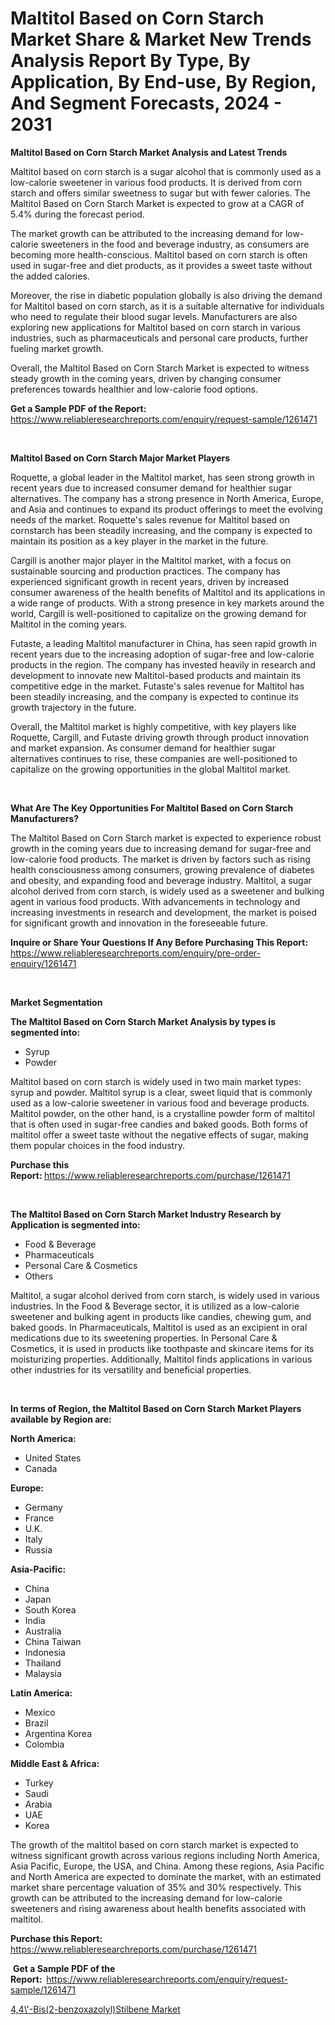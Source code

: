 <p><h1>Maltitol Based on Corn Starch Market Share & Market New Trends Analysis Report By Type, By Application, By End-use, By Region, And Segment Forecasts, 2024 - 2031</h1></p><p><strong>Maltitol Based on Corn Starch Market Analysis and Latest Trends</strong></p>
<p><p>Maltitol based on corn starch is a sugar alcohol that is commonly used as a low-calorie sweetener in various food products. It is derived from corn starch and offers similar sweetness to sugar but with fewer calories. The Maltitol Based on Corn Starch Market is expected to grow at a CAGR of 5.4% during the forecast period. </p><p>The market growth can be attributed to the increasing demand for low-calorie sweeteners in the food and beverage industry, as consumers are becoming more health-conscious. Maltitol based on corn starch is often used in sugar-free and diet products, as it provides a sweet taste without the added calories. </p><p>Moreover, the rise in diabetic population globally is also driving the demand for Maltitol based on corn starch, as it is a suitable alternative for individuals who need to regulate their blood sugar levels. Manufacturers are also exploring new applications for Maltitol based on corn starch in various industries, such as pharmaceuticals and personal care products, further fueling market growth.</p><p>Overall, the Maltitol Based on Corn Starch Market is expected to witness steady growth in the coming years, driven by changing consumer preferences towards healthier and low-calorie food options.</p></p>
<p><strong>Get a Sample PDF of the Report:&nbsp;</strong> <a href="https://www.reliableresearchreports.com/enquiry/request-sample/1261471">https://www.reliableresearchreports.com/enquiry/request-sample/1261471</a></p>
<p>&nbsp;</p>
<p><strong>Maltitol Based on Corn Starch Major Market Players</strong></p>
<p><p>Roquette, a global leader in the Maltitol market, has seen strong growth in recent years due to increased consumer demand for healthier sugar alternatives. The company has a strong presence in North America, Europe, and Asia and continues to expand its product offerings to meet the evolving needs of the market. Roquette's sales revenue for Maltitol based on cornstarch has been steadily increasing, and the company is expected to maintain its position as a key player in the market in the future.</p><p>Cargill is another major player in the Maltitol market, with a focus on sustainable sourcing and production practices. The company has experienced significant growth in recent years, driven by increased consumer awareness of the health benefits of Maltitol and its applications in a wide range of products. With a strong presence in key markets around the world, Cargill is well-positioned to capitalize on the growing demand for Maltitol in the coming years.</p><p>Futaste, a leading Maltitol manufacturer in China, has seen rapid growth in recent years due to the increasing adoption of sugar-free and low-calorie products in the region. The company has invested heavily in research and development to innovate new Maltitol-based products and maintain its competitive edge in the market. Futaste's sales revenue for Maltitol has been steadily increasing, and the company is expected to continue its growth trajectory in the future.</p><p>Overall, the Maltitol market is highly competitive, with key players like Roquette, Cargill, and Futaste driving growth through product innovation and market expansion. As consumer demand for healthier sugar alternatives continues to rise, these companies are well-positioned to capitalize on the growing opportunities in the global Maltitol market.</p></p>
<p>&nbsp;</p>
<p><strong>What Are The Key Opportunities For Maltitol Based on Corn Starch Manufacturers?</strong></p>
<p><p>The Maltitol Based on Corn Starch market is expected to experience robust growth in the coming years due to increasing demand for sugar-free and low-calorie food products. The market is driven by factors such as rising health consciousness among consumers, growing prevalence of diabetes and obesity, and expanding food and beverage industry. Maltitol, a sugar alcohol derived from corn starch, is widely used as a sweetener and bulking agent in various food products. With advancements in technology and increasing investments in research and development, the market is poised for significant growth and innovation in the foreseeable future.</p></p>
<p><strong>Inquire or Share Your Questions If Any Before Purchasing This Report:</strong> <a href="https://www.reliableresearchreports.com/enquiry/pre-order-enquiry/1261471">https://www.reliableresearchreports.com/enquiry/pre-order-enquiry/1261471</a></p>
<p>&nbsp;</p>
<p><strong>Market Segmentation</strong></p>
<p><strong>The Maltitol Based on Corn Starch Market Analysis by types is segmented into:</strong></p>
<p><ul><li>Syrup</li><li>Powder</li></ul></p>
<p><p>Maltitol based on corn starch is widely used in two main market types: syrup and powder. Maltitol syrup is a clear, sweet liquid that is commonly used as a low-calorie sweetener in various food and beverage products. Maltitol powder, on the other hand, is a crystalline powder form of maltitol that is often used in sugar-free candies and baked goods. Both forms of maltitol offer a sweet taste without the negative effects of sugar, making them popular choices in the food industry.</p></p>
<p><strong>Purchase this Report:&nbsp;</strong><a href="https://www.reliableresearchreports.com/purchase/1261471">https://www.reliableresearchreports.com/purchase/1261471</a></p>
<p>&nbsp;</p>
<p><strong>The Maltitol Based on Corn Starch Market Industry Research by Application is segmented into:</strong></p>
<p><ul><li>Food & Beverage</li><li>Pharmaceuticals</li><li>Personal Care & Cosmetics</li><li>Others</li></ul></p>
<p><p>Maltitol, a sugar alcohol derived from corn starch, is widely used in various industries. In the Food & Beverage sector, it is utilized as a low-calorie sweetener and bulking agent in products like candies, chewing gum, and baked goods. In Pharmaceuticals, Maltitol is used as an excipient in oral medications due to its sweetening properties. In Personal Care & Cosmetics, it is used in products like toothpaste and skincare items for its moisturizing properties. Additionally, Maltitol finds applications in various other industries for its versatility and beneficial properties.</p></p>
<p>&nbsp;</p>
<p><strong>In terms of Region, the Maltitol Based on Corn Starch Market Players available by Region are:</strong></p>
<p>
    <p> <strong> North America: </strong>
        <ul>
            <li>United States</li>
            <li>Canada</li>
        </ul>
        </p> 
    <p> <strong> Europe: </strong>
        <ul>
            <li>Germany</li>
            <li>France</li>
            <li>U.K.</li>
            <li>Italy</li>
            <li>Russia</li>
        </ul>
        </p> 
    <p> <strong> Asia-Pacific: </strong>
        <ul>
            <li>China</li>
            <li>Japan</li>
            <li>South Korea</li>
            <li>India</li>
            <li>Australia</li>
            <li>China Taiwan</li>
            <li>Indonesia</li>
            <li>Thailand</li>
            <li>Malaysia</li>
        </ul>
        </p> 
    <p> <strong> Latin America: </strong>
        <ul>
            <li>Mexico</li>
            <li>Brazil</li>
            <li>Argentina Korea</li>
            <li>Colombia</li>
        </ul>
        </p> 
    <p> <strong> Middle East & Africa: </strong>
        <ul>
            <li>Turkey</li>
            <li>Saudi</li>
            <li>Arabia</li>
            <li>UAE</li>
            <li>Korea</li>
        </ul>
    </p>
    </p>
<p><p>The growth of the maltitol based on corn starch market is expected to witness significant growth across various regions including North America, Asia Pacific, Europe, the USA, and China. Among these regions, Asia Pacific and North America are expected to dominate the market, with an estimated market share percentage valuation of 35% and 30% respectively. This growth can be attributed to the increasing demand for low-calorie sweeteners and rising awareness about health benefits associated with maltitol.</p></p>
<p><strong>Purchase this Report: </strong><a href="https://www.reliableresearchreports.com/purchase/1261471">https://www.reliableresearchreports.com/purchase/1261471</a></p>
<p>&nbsp;<strong>Get a Sample PDF of the Report:&nbsp;&nbsp;</strong><a href="https://www.reliableresearchreports.com/enquiry/request-sample/1261471">https://www.reliableresearchreports.com/enquiry/request-sample/1261471</a></p>
<p><strong></strong></p>
<p><p><a href="https://military-diascia-e68.notion.site/4-4-Bis-2-benzoxazolyl-Stilbene-Market-Share-Market-New-Trends-Analysis-Report-By-Type-By-Appli-24e9cd015bbb4146a9234f6139e04a69">4,4\'-Bis(2-benzoxazolyl)Stilbene Market</a></p></p>